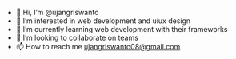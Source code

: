 - 👋 Hi, I’m @ujangriswanto
- 👀 I’m interested in web development and uiux design
- 🌱 I’m currently learning web development with their frameworks
- 💞️ I’m looking to collaborate on teams
- 📫 How to reach me ujangriswanto08@gmail.com

<!---
ujangriswanto/ujangriswanto is a ✨ special ✨ repository because its `README.md` (this file) appears on your GitHub profile.
You can click the Preview link to take a look at your changes.
--->
